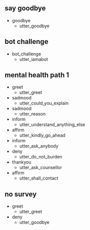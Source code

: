 
## say goodbye
* goodbye
  - utter_goodbye

## bot challenge
* bot_challenge
  - utter_iamabot

## mental health path 1
* greet
    - utter_greet
* sadmood
    - utter_could_you_explain
* sadmood
    - utter_reason
* inform
    - utter_understand_anything_else
* affirm
    - utter_kindly_go_ahead
* inform
    - utter_ask_anybody
* deny
    - utter_do_not_burden
* thankyou
    - utter_ask_counsellor
* affirm
    - utter_shall_contact



## no survey
* greet
    - utter_greet
* deny
    - utter_goodbye




